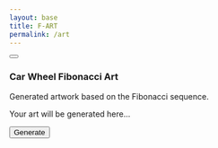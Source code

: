 ```yaml
---
layout: base
title: F-ART
permalink: /art
---
```

<script src="https://cdn.tailwindcss.com"></script>
<div class="w-full max-w-md mx-auto">

  <button class="inline-flex items-center justify-center rounded-md text-sm font-medium ring-offset-background transition-colors focus-visible:outline-none focus-visible:ring-2 focus-visible:ring-ring focus-visible:ring-offset-2 disabled:pointer-events-none disabled:opacity-50 bg-primary text-primary-foreground hover:bg-primary/90 h-10 px-4 py-2 mb-4">
  </button>
  <div class="rounded-lg border bg-card text-card-foreground shadow-sm w-full" data-v0-t="card">
    <div class="flex flex-col space-y-1.5 p-6">
      <h3 class="text-2xl font-semibold leading-none tracking-tight">Car Wheel Fibonacci Art</h3>
      <p class="text-sm text-muted-foreground">Generated artwork based on the Fibonacci sequence.</p>
    </div>
    <div class="p-6">
      <div id="art" class="w-full h-[300px] bg-gray-200 flex items-center justify-center">
        <p class="text-gray-500">Your art will be generated here...</p>
      </div>
    </div>
    <div class="p-6 flex justify-between items-center">
      <button class="inline-flex items-center justify-center text-sm font-medium ring-offset-background transition-colors focus-visible:outline-none focus-visible:ring-2 focus-visible:ring-ring focus-visible:ring-offset-2 disabled:pointer-events-none disabled:opacity-50 border border-input bg-background hover:bg-accent hover:text-accent-foreground h-9 rounded-md px-3" onclick="generateFibonacci()">
        Generate
      </button>
    </div>
  </div>
</div>
<script>
  function generateFibonacci() {
      let imageHolder = document.getElementById("art");
      let image = document.createElement("img");
      image.src = "http://127.0.0.1:8030/api/fibo/generate#" + new Date().getTime();
      imageHolder.innerHTML = "";
      imageHolder.appendChild(image);
   }
</script>
